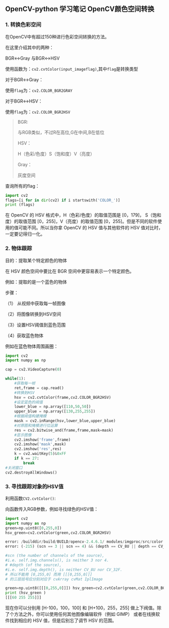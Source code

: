 ## OpenCV-python 学习笔记 OpenCV颜色空间转换

### 1. 转换色彩空间

在OpenCV中有超过150种进行色彩空间转换的方法。

在这里介绍其中的两种：

BGR↔Gray 与BGR↔HSV

使用函数为：`cv2.cvtColor(input_imageflag)`,其中`flag`是转换类型

对于BGR↔Gray：

使用`flag`为：`cv2.COLOR_BGR2GRAY`

对于BGR↔HSV：

使用`flag`为：`cv2.COLOR_BGR2HSV`

>BGR:
>
>与RGB类似，不过R在高位,G在中间,B在低位
>
>HSV：
>
>H（色彩/色度）S（饱和度）V（亮度）
>
>Gray：
>
>灰度空间

查询所有的flag：

```python
import cv2 
flags=[i for in dir(cv2) if i startswith('COLOR_')] 
print (flags)
```

在 OpenCV 的 HSV 格式中，H（色彩/色度）的取值范围是 [0，179]， S（饱和度）的取值范围 [0，255]，V（亮度）的取值范围 [0，255]。但是不同的软件使用的值可能不同。所以当你拿 OpenCV 的 HSV 值与其他软件的 HSV 值对比时，一定要记得归一化。

### 2. 物体跟踪

目的：提取某个特定颜色的物体

在 HSV 颜色空间中要比在 BGR 空间中更容易表示一个特定颜色。

例如：提取的是一个蓝色的物体

步骤：

（1） 从视频中获取每一帧图像

（2）将图像转换到HSV空间

（3）设置HSV阈值到蓝色范围

（4）获取蓝色物体

例如在蓝色物体周围画圈：

```python
import cv2
import numpy as np

cap = cv2.VideoCapture(0)

while(1):
    #获取每一帧
    ret,frame = cap.read()
    #转换到HSV
    hsv = cv2.cvtColor(frame,cv2.COLOR_BGR2HSV)
    #设定蓝色的阀值
    lower_blue = np.array([110,50,50])
    upper_blue = np.array([130,255,255])
    #根据阀值构建掩模
    mask = cv2.inRange(hsv,lower_blue,upper_blue)
    #对原图和掩模进行位运算
    res = cv2.bitwise_and(frame,frame,mask=mask)
    #显示图像
    cv2.imshow('frame',frame)
    cv2.imshow('mask',mask)
    cv2.imshow('res',res)
    k = cv2.waitKey(5)&0xFF
    if k == 27:
        break
#关闭窗口
cv2.destroyAllWindows()
```

### 3. 寻找跟踪对象的HSV值

利用函数`CV2.cvtColor()`:

向函数传入RGB参数，例如寻找绿色的HSV值：

```python
import cv2 
import numpy as np
green=np.uint8([0,255,0]) 
hsv_green=cv2.cvtColor(green,cv2.COLOR_BGR2HSV)

error: /builddir/build/BUILD/opencv-2.4.6.1/ modules/imgproc/src/color.cpp:3541: 
error: (-215) (scn == 3 || scn == 4) && (depth == CV_8U || depth == CV_32F) in function cvtColor

#scn (the number of channels of the source),
#i.e. self.img.channels(), is neither 3 nor 4. 
# #depth (of the source), 
#i.e. self.img.depth(), is neither CV_8U nor CV_32F.
# 所以不能用 [0,255,0] 而用 [[[0,255,0]]] 
# 的三层括号应分别对应于 cvArray cvMat IplImage

green=np.uint8([[[0,255,0]]]) hsv_green=cv2.cvtColor(green,cv2.COLOR_BGR2HSV) 
print (hsv_green )
[[[60 255 255]]]
```

现在你可以分别用 [H-100，100，100] 和 [H+100，255，255] 做上下阀值。除了个方法之外，你可以使用任何其他图像编辑软件（例如 GIMP） 或者在线换软件找到相应的 HSV 值，但是后别忘了调节 HSV 的范围。